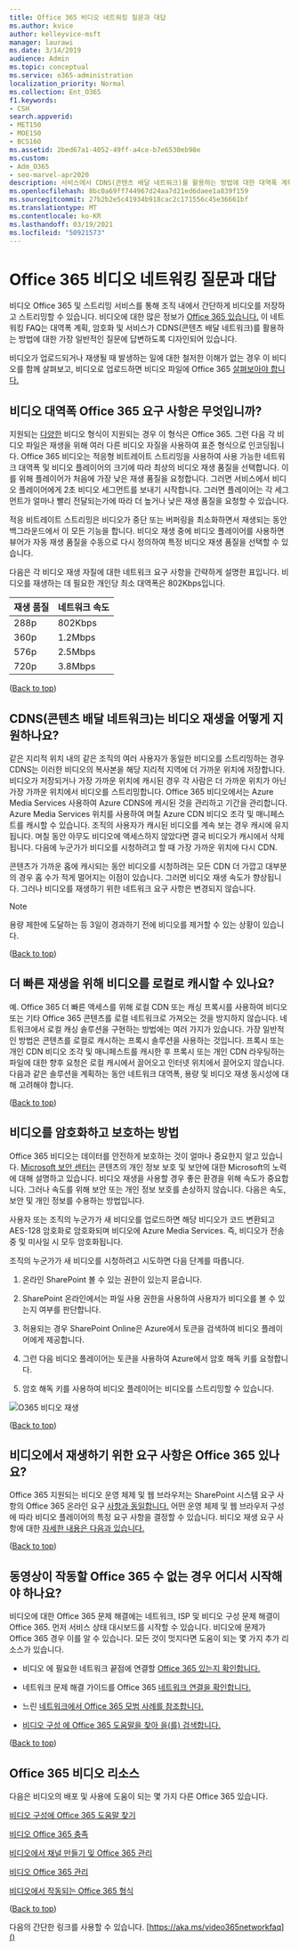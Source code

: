 ```yaml
---
title: Office 365 비디오 네트워킹 질문과 대답
ms.author: kvice
author: kelleyvice-msft
manager: laurawi
ms.date: 3/14/2019
audience: Admin
ms.topic: conceptual
ms.service: o365-administration
localization_priority: Normal
ms.collection: Ent_O365
f1.keywords:
- CSH
search.appverid:
- MET150
- MOE150
- BCS160
ms.assetid: 2bed67a1-4052-49ff-a4ce-b7e6530eb98e
ms.custom:
- Adm_O365
- seo-marvel-apr2020
description: 서비스에서 CDNS(콘텐츠 배달 네트워크)를 활용하는 방법에 대한 대역폭 계획, 암호화, & 질문과 대답을 찾아보겠습니다.
ms.openlocfilehash: 8bc0a69ff744967d24aa7d21ed6daee1a839f159
ms.sourcegitcommit: 27b2b2e5c41934b918cac2c171556c45e36661bf
ms.translationtype: MT
ms.contentlocale: ko-KR
ms.lasthandoff: 03/19/2021
ms.locfileid: "50921573"
---
```

# <a name="office-365-video-networking-frequently-asked-questions"></a>Office 365 비디오 네트워킹 질문과 대답

비디오 Office 365 및 스트리밍 서비스를 통해 조직 내에서 간단하게 비디오를 저장하고 스트리밍할 수 있습니다. 비디오에 대한 많은 정보가 [Office 365 있습니다.](https://support.office.com/article/Find-help-about-Office-365-Video-b435f99a-f47e-4ebd-a946-f5c965844f50) 이 네트워킹 FAQ는 대역폭 계획, 암호화 및 서비스가 CDNS(콘텐츠 배달 [](content-delivery-networks.md) 네트워크)를 활용하는 방법에 대한 가장 일반적인 질문에 답변하도록 디자인되어 있습니다.
  
비디오가 업로드되거나 재생될 때 발생하는 일에 대한 철저한 이해가 없는 경우 이 비디오를 함께 살펴보고, 비디오로 업로드하면 비디오 파일에 Office 365 [살펴보아야 합니다.](https://www.youtube.com/watch?v=HXSZ0jYBKlM)
  
## <a name="what-are-the-office-365-video-bandwidth-requirements"></a>비디오 대역폭 Office 365 요구 사항은 무엇입니까?

지원되는 [다양한](https://support.office.com/article/dd1af01c-fd8e-4640-b17b-93ee02b9b817) 비디오 형식이 지원되는 경우 이 형식은 Office 365. 그런 다음 각 비디오 파일은 재생을 위해 여러 다른 비디오 자질을 사용하여 표준 형식으로 인코딩됩니다. Office 365 비디오는 적응형 비트레이트 스트리밍을 사용하여 사용 가능한 네트워크 대역폭 및 비디오 플레이어의 크기에 따라 최상의 비디오 재생 품질을 선택합니다. 이를 위해 플레이어가 처음에 가장 낮은 재생 품질을 요청합니다. 그러면 서비스에서 비디오 플레이어에게 2초 비디오 세그먼트를 보내기 시작합니다. 그러면 플레이어는 각 세그먼트가 얼마나 빨리 전달되는가에 따라 더 높거나 낮은 재생 품질을 요청할 수 있습니다.
  
적응 비트레이트 스트리밍은 비디오가 중단 또는 버퍼링을 최소화하면서 재생되는 동안 백그라운드에서 이 모든 기능을 합니다. 비디오 재생 중에 비디오 플레이어를 사용하면 뷰어가 자동 재생 품질을 수동으로 다시 정의하여 특정 비디오 재생 품질을 선택할 수 있습니다.
  
다음은 각 비디오 재생 자질에 대한 네트워크 요구 사항을 간략하게 설명한 표입니다. 비디오를 재생하는 데 필요한 개인당 최소 대역폭은 802Kbps입니다.
  
| 재생 품질 | 네트워크 속도 |
|:-----|:-----|
|288p  <br/> |802Kbps  <br/> |
|360p  <br/> |1.2Mbps  <br/> |
|576p  <br/> |2.5Mbps  <br/> |
|720p  <br/> |3.8Mbps  <br/> |

([Back to top](office-365-video-networking-faq.md))
  
## <a name="how-do-content-delivery-networks-cdns-help-video-playback"></a>CDNS(콘텐츠 배달 네트워크)는 비디오 재생을 어떻게 지원하나요?

같은 지리적 위치 내의 같은 조직의 여러 사용자가 동일한 비디오를 스트리밍하는 경우 CDNS는 이러한 비디오의 복사본을 해당 지리적 지역에 더 가까운 위치에 저장합니다. 비디오가 저장되거나 가장 가까운 위치에 캐시된 경우 각 사람은 더 가까운 위치가 아닌 가장 가까운 위치에서 비디오를 스트리밍합니다. Office 365 비디오에서는 Azure Media Services 사용하여 Azure CDNS에 캐시된 것을 관리하고 기간을 관리합니다. Azure Media Services 위치를 사용하여 며칠 Azure CDN [](/azure/cdn/cdn-pop-locations) 비디오 조각 및 매니페스트를 캐시할 수 있습니다. 조직의 사용자가 캐시된 비디오를 계속 보는 경우 캐시에 유지됩니다. 며칠 동안 아무도 비디오에 액세스하지 않았다면 결국 비디오가 캐시에서 삭제됩니다. 다음에 누군가가 비디오를 시청하려고 할 때 가장 가까운 위치에 다시 CDN.
  
콘텐츠가 가까운 홉에 캐시되는 동안 비디오를 시청하려는 모든 CDN 더 가깝고 대부분의 경우 홉 수가 적게 멀어지는 이점이 있습니다. 그러면 비디오 재생 속도가 향상됩니다. 그러나 비디오를 재생하기 위한 네트워크 요구 사항은 변경되지 않습니다.
  
> [!NOTE]
> 용량 제한에 도달하는 등 3일이 경과하기 전에 비디오를 제거할 수 있는 상황이 있습니다.
  
([Back to top](office-365-video-networking-faq.md))
  
## <a name="can-i-cache-the-videos-locally-for-faster-playback"></a>더 빠른 재생을 위해 비디오를 로컬로 캐시할 수 있나요?

예. Office 365 더 빠른 액세스를 위해 로컬 CDN 또는 캐싱 프록시를 사용하여 비디오 또는 기타 Office 365 콘텐츠를 로컬 네트워크로 가져오는 것을 방지하지 않습니다. 네트워크에서 로컬 캐싱 솔루션을 구현하는 방법에는 여러 가지가 있습니다. 가장 일반적인 방법은 콘텐츠를 로컬로 캐시하는 프록시 솔루션을 사용하는 것입니다. 프록시 또는 개인 CDN 비디오 조각 및 매니페스트를 캐시한 후 프록시 또는 개인 CDN 라우팅하는 파일에 대한 향후 요청은 로컬 캐시에서 끌어오고 인터넷 위치에서 끌어오지 않습니다. 다음과 같은 솔루션을 계획하는 동안 네트워크 대역폭, 용량 및 비디오 재생 동시성에 대해 고려해야 합니다.
  
([Back to top](office-365-video-networking-faq.md))
  
## <a name="how-videos-are-encrypted-and-secured"></a>비디오를 암호화하고 보호하는 방법

Office 365 비디오는 데이터를 안전하게 보호하는 것이 얼마나 중요한지 알고 있습니다. [Microsoft 보안 센터는](https://products.office.com/business/office-365-trust-center-welcome) 콘텐츠의 개인 정보 보호 및 보안에 대한 Microsoft의 노력에 대해 설명하고 있습니다. 비디오 재생을 사용할 경우 좋은 환경을 위해 속도가 중요합니다. 그러나 속도를 위해 보안 또는 개인 정보 보호를 손상하지 않습니다. 다음은 속도, 보안 및 개인 정보를 수용하는 방법입니다.
  
사용자 또는 조직의 누군가가 새 비디오를 업로드하면 해당 비디오가 코드 변환되고 AES-128 암호화로 암호화되며 비디오에 Azure Media Services. 즉, 비디오가 전송 중 및 미사일 시 모두 암호화됩니다.
  
조직의 누군가가 새 비디오를 시청하려고 시도하면 다음 단계를 따릅니다.
  
1. 온라인 SharePoint 볼 수 있는 권한이 있는지 묻습니다.

2. SharePoint 온라인에서는 파일 사용 권한을 사용하여 사용자가 비디오를 볼 수 있는지 여부를 판단합니다.

3. 허용되는 경우 SharePoint Online은 Azure에서 토큰을 검색하여 비디오 플레이어에게 제공합니다.

4. 그런 다음 비디오 플레이어는 토큰을 사용하여 Azure에서 암호 해독 키를 요청합니다.

5. 암호 해독 키를 사용하여 비디오 플레이어는 비디오를 스트리밍할 수 있습니다.

![O365 비디오 재생](../media/9d3c6e76-151d-48a3-a30e-ba8dd07db0b7.png)
  
([Back to top](office-365-video-networking-faq.md))
  
## <a name="what-are-the-requirements-to-playback-office-365-video"></a>비디오에서 재생하기 위한 요구 사항은 Office 365 있나요?

Office 365 지원되는 비디오 운영 체제 및 웹 브라우저는 SharePoint 시스템 요구 사항의 Office 365 온라인 요구 [사항과 동일합니다.](https://support.office.com/article/Office-365-system-requirements-719254c0-2671-4648-9c84-c6a3d4f3be45) 어떤 운영 체제 및 웹 브라우저 구성에 따라 비디오 플레이어의 특정 요구 사항을 결정할 수 있습니다. 비디오 재생 요구 사항에 대한 [자세한 내용은 다음과 있습니다.](https://support.office.com/article/ca1cc1a9-a615-46e1-b6a3-40dbd99939a6)
  
([Back to top](office-365-video-networking-faq.md))
  
## <a name="i-cant-get-office-365-video-to-work-where-should-i-start"></a>동영상이 작동할 Office 365 수 없는 경우 어디서 시작해야 하나요?

비디오에 대한 Office 365 문제 해결에는 네트워크, ISP 및 비디오 구성 문제 해결이 Office 365. 먼저 서비스 상태 대시보드를 시작할 수 있습니다. 비디오에 문제가 Office 365 경우 이를 알 수 있습니다. 모든 것이 멋지다면 도움이 되는 몇 가지 추가 리소스가 있습니다.
  
- 비디오 에 필요한 네트워크 끝점에 연결할 [Office 365 있는지 확인합니다.](https://support.office.com/article/Office-365-URLs-and-IP-address-ranges-8548a211-3fe7-47cb-abb1-355ea5aa88a2)

- 네트워크 문제 해결 가이드를 Office 365 [네트워크 연결을 확인합니다.](https://support.office.com/article/Office-365-performance-tuning-and-troubleshooting-Admin-and-IT-Pro-1492cb94-bd62-43e6-b8d0-2a61ed88ebae)

- 느린 [네트워크에서 Office 365 모범 사례를 참조합니다.](https://support.office.com/article/Best-practices-for-using-Office-365-on-a-slow-network-fd16c8d2-4799-4c39-8fd7-045f06640166)

- [비디오 구성 에 Office 365 도움말을 찾아 을(를) 검색합니다.](https://support.office.com/article/Find-help-about-Office-365-Video-b435f99a-f47e-4ebd-a946-f5c965844f50)

([Back to top](office-365-video-networking-faq.md))
  
## <a name="office-365-video-resources"></a>Office 365 비디오 리소스

다음은 비디오의 배포 및 사용에 도움이 되는 몇 가지 다른 Office 365 있습니다.
  
[비디오 구성에 Office 365 도움말 찾기](https://support.office.com/article/Find-help-about-Office-365-Video-b435f99a-f47e-4ebd-a946-f5c965844f50)
  
[비디오 Office 365 충족](https://support.office.com/article/Meet-Office-365-Video-ca1cc1a9-a615-46e1-b6a3-40dbd99939a6)
  
[비디오에서 채널 만들기 및 Office 365 관리](https://support.office.com/article/Create-and-manage-a-channel-in-Office-365-Video-1fede4cc-13c0-435a-b585-e7fbf1c83bb2)
  
[비디오 Office 365 관리](https://support.office.com/article/Manage-your-Office-365-Video-portal-c059465b-eba9-44e1-b8c7-8ff7793ff5da)
  
[비디오에서 작동되는 Office 365 형식](https://support.office.com/article/Video-formats-that-work-in-Office-365-Video-dd1af01c-fd8e-4640-b17b-93ee02b9b817)
  
([Back to top](office-365-video-networking-faq.md))
  
다음의 간단한 링크를 사용할 수 있습니다. [https://aka.ms/video365networkfaq]()